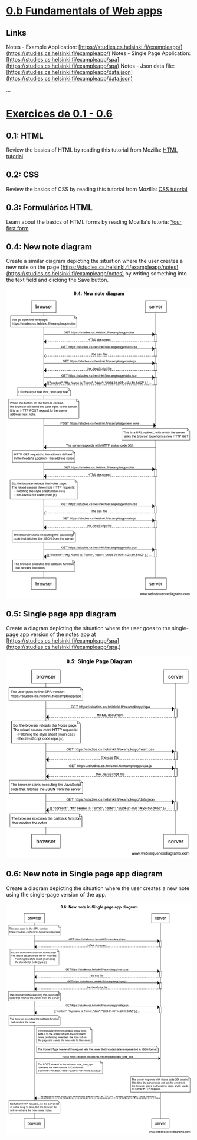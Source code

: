 # [0.b Fundamentals of Web apps](https://fullstackopen.com/en/part0/fundamentals_of_web_apps#loading-a-page-containing-java-script-review)

## Links

Notes - Example Application: [https://studies.cs.helsinki.fi/exampleapp/](https://studies.cs.helsinki.fi/exampleapp/)
Notes - Single Page Application: [https://studies.cs.helsinki.fi/exampleapp/spa](https://studies.cs.helsinki.fi/exampleapp/spa)
Notes - Json data file: [https://studies.cs.helsinki.fi/exampleapp/data.json](https://studies.cs.helsinki.fi/exampleapp/data.json)

...

# [Exercices de 0.1 - 0.6](https://)

## 0.1: HTML

Review the basics of HTML by reading this tutorial from Mozilla: [HTML tutorial](https://developer.mozilla.org/en-US/docs/Learn/Getting_started_with_the_web/HTML_basics)

## 0.2: CSS

Review the basics of CSS by reading this tutorial from Mozilla: [CSS tutorial](https://developer.mozilla.org/en-US/docs/Learn/Getting_started_with_the_web/CSS_basics)

## 0.3: Formulários HTML

Learn about the basics of HTML forms by reading Mozilla's tutoria: [Your first form](https://developer.mozilla.org/en-US/docs/Learn/Forms/Your_first_form)

## 0.4: New note diagram

Create a similar diagram depicting the situation where the user creates a new note on the page [https://studies.cs.helsinki.fi/exampleapp/notes](https://studies.cs.helsinki.fi/exampleapp/notes) by writing something into the text field and clicking the Save button.

![New note Diagram](0.4_NewNoteDiagram.png)

## 0.5: Single page app diagram

Create a diagram depicting the situation where the user goes to the single-page app version of the notes app at [https://studies.cs.helsinki.fi/exampleapp/spa](https://studies.cs.helsinki.fi/exampleapp/spa.)

![Single Page Diagram](0.5_SinglePageDiagram.png)

## 0.6: New note in Single page app diagram

Create a diagram depicting the situation where the user creates a new note using the single-page version of the app.

![Single Page Diagram New Note](0.6_NewNoteInSinglePageAppDiagram.png)
